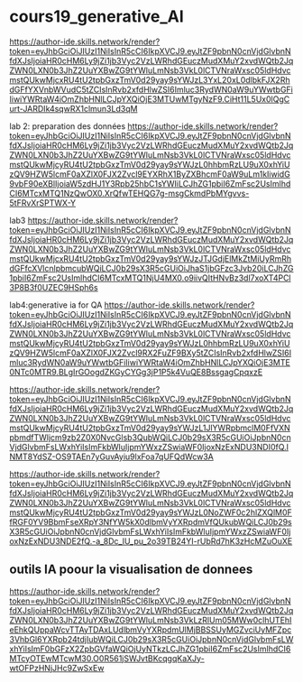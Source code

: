 # cours19_generative_AI
https://author-ide.skills.network/render?token=eyJhbGciOiJIUzI1NiIsInR5cCI6IkpXVCJ9.eyJtZF9pbnN0cnVjdGlvbnNfdXJsIjoiaHR0cHM6Ly9jZi1jb3Vyc2VzLWRhdGEuczMudXMuY2xvdWQtb2JqZWN0LXN0b3JhZ2UuYXBwZG9tYWluLmNsb3VkL0lCTVNraWxsc05ldHdvcmstQUkwMjcxRU4tU2tpbGxzTmV0d29yay9sYWJzL3YxL20xL0dlbkFJX2RhdGFfYXVnbWVudC5tZCIsInRvb2xfdHlwZSI6Imluc3RydWN0aW9uYWwtbGFiIiwiYWRtaW4iOmZhbHNlLCJpYXQiOjE3MTUwMTgyNzF9.CiHt11L5Ux0lQgCurt-JARDIk4sqwRX1clmun3Ld3qM

lab 2: preparation des données 
https://author-ide.skills.network/render?token=eyJhbGciOiJIUzI1NiIsInR5cCI6IkpXVCJ9.eyJtZF9pbnN0cnVjdGlvbnNfdXJsIjoiaHR0cHM6Ly9jZi1jb3Vyc2VzLWRhdGEuczMudXMuY2xvdWQtb2JqZWN0LXN0b3JhZ2UuYXBwZG9tYWluLmNsb3VkL0lCTVNraWxsc05ldHdvcmstQUkwMjcyRU4tU2tpbGxzTmV0d29yay9sYWJzL0hhbmRzLU9uX0xhYiUzQV9HZW5lcmF0aXZlX0FJX2Zvcl9EYXRhX1ByZXBhcmF0aW9uLm1kIiwidG9vbF90eXBlIjoiaW5zdHJ1Y3Rpb25hbC1sYWIiLCJhZG1pbiI6ZmFsc2UsImlhdCI6MTcxMTQ1NzQwOX0.XrQfwTEHQG7g-msgCkmdPbMYgvvs-5tFRvXrSPTWX-Y

lab3
https://author-ide.skills.network/render?token=eyJhbGciOiJIUzI1NiIsInR5cCI6IkpXVCJ9.eyJtZF9pbnN0cnVjdGlvbnNfdXJsIjoiaHR0cHM6Ly9jZi1jb3Vyc2VzLWRhdGEuczMudXMuY2xvdWQtb2JqZWN0LXN0b3JhZ2UuYXBwZG9tYWluLmNsb3VkL0lCTVNraWxsc05ldHdvcmstQUkwMjcxRU4tU2tpbGxzTmV0d29yay9sYWJzJTJGdjElMkZtMiUyRmRhdGFfcXVlcnlpbmcubWQiLCJ0b29sX3R5cGUiOiJhaS1jbGFzc3Jvb20iLCJhZG1pbiI6ZmFsc2UsImlhdCI6MTcxMTQ1NjU4MX0.o9iivQItHNvBz3dl7xoXT4PCl3P8B3f0UZEC9HSph6s

lab4:generative ia for QA
https://author-ide.skills.network/render?token=eyJhbGciOiJIUzI1NiIsInR5cCI6IkpXVCJ9.eyJtZF9pbnN0cnVjdGlvbnNfdXJsIjoiaHR0cHM6Ly9jZi1jb3Vyc2VzLWRhdGEuczMudXMuY2xvdWQtb2JqZWN0LXN0b3JhZ2UuYXBwZG9tYWluLmNsb3VkL0lCTVNraWxsc05ldHdvcmstQUkwMjcyRU4tU2tpbGxzTmV0d29yay9sYWJzL0hhbmRzLU9uX0xhYiUzQV9HZW5lcmF0aXZlX0FJX2Zvcl9RX2FuZF9BXy5tZCIsInRvb2xfdHlwZSI6Imluc3RydWN0aW9uYWwtbGFiIiwiYWRtaW4iOmZhbHNlLCJpYXQiOjE3MTE0NTc0MTR9.BLgIrGOogdZKGyCYGg3jP1P5k4VuQE8BssgagCpqxzE

https://author-ide.skills.network/render?token=eyJhbGciOiJIUzI1NiIsInR5cCI6IkpXVCJ9.eyJtZF9pbnN0cnVjdGlvbnNfdXJsIjoiaHR0cHM6Ly9jZi1jb3Vyc2VzLWRhdGEuczMudXMuY2xvdWQtb2JqZWN0LXN0b3JhZ2UuYXBwZG9tYWluLmNsb3VkL0lCTVNraWxsc05ldHdvcmstQUkwMjcyRU4tU2tpbGxzTmV0d29yay9sYWJzL1JlYWRpbmclM0FfVXNpbmdfTWljcm9zb2Z0X0NvcGlsb3QubWQiLCJ0b29sX3R5cGUiOiJpbnN0cnVjdGlvbmFsLWxhYiIsImFkbWluIjpmYWxzZSwiaWF0IjoxNzExNDU3NDI0fQ.INMT8YdSZ-OS9TAEn7yGuvAyiu9lxFoa7qUFQdWcw3A

https://author-ide.skills.network/render?token=eyJhbGciOiJIUzI1NiIsInR5cCI6IkpXVCJ9.eyJtZF9pbnN0cnVjdGlvbnNfdXJsIjoiaHR0cHM6Ly9jZi1jb3Vyc2VzLWRhdGEuczMudXMuY2xvdWQtb2JqZWN0LXN0b3JhZ2UuYXBwZG9tYWluLmNsb3VkL0lCTVNraWxsc05ldHdvcmstQUkwMjcyRU4tU2tpbGxzTmV0d29yay9sYWJzL0NoZWF0c2hlZXQlM0FfRGF0YV9BbmFseXRpY3NfYW5kX0dlbmVyYXRpdmVfQUkubWQiLCJ0b29sX3R5cGUiOiJpbnN0cnVjdGlvbmFsLWxhYiIsImFkbWluIjpmYWxzZSwiaWF0IjoxNzExNDU3NDE2fQ.-a_8Dc_IU_pu_2o39TB24YI-rUbRd7hK3zHcMZuOuXE

## outils IA poour la visualisation de donnees
https://author-ide.skills.network/render?token=eyJhbGciOiJIUzI1NiIsInR5cCI6IkpXVCJ9.eyJtZF9pbnN0cnVjdGlvbnNfdXJsIjoiaHR0cHM6Ly9jZi1jb3Vyc2VzLWRhdGEuczMudXMuY2xvdWQtb2JqZWN0LXN0b3JhZ2UuYXBwZG9tYWluLmNsb3VkLzRlUm05MWw0clhUTEhIeEhkQUppaWcvTTAyTDAxLUdlbmVyYXRpdmUlMjBBSSUyMGZvciUyMFZpc3VhbGl6YXRpb24tdjIubWQiLCJ0b29sX3R5cGUiOiJpbnN0cnVjdGlvbmFsLWxhYiIsImF0bGFzX2ZpbGVfaWQiOjUyNTkzLCJhZG1pbiI6ZmFsc2UsImlhdCI6MTcyOTEwMTcwM30.O0R561jSWJvtBKcqgqKaXJy-wtOFPzHNjJHc9ZwSxEw
